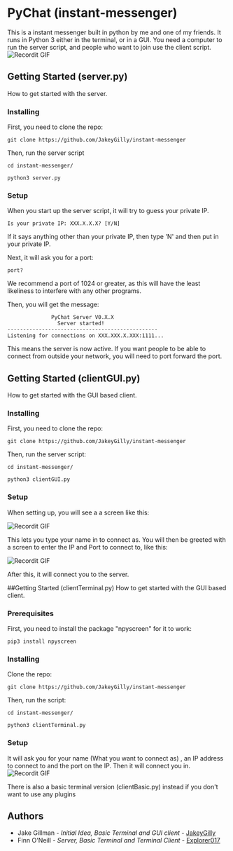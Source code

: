 # PyChat (instant-messenger)
This is a instant messenger built in python by me and one of my friends. It runs in Python 3 either in the terminal, or in a GUI. You need a computer to run the server script, and people who want to join use the client script.
![Recordit GIF](http://g.recordit.co/JZGWUH97aT.gif)

## Getting Started (server.py)
How to get started with the server.
### Installing
First, you need to clone the repo:

```git clone https://github.com/JakeyGilly/instant-messenger```

Then, run the server script

```cd instant-messenger/```

```python3 server.py```
### Setup

When you start up the server script, it will try to guess your private IP.
 
 ```Is your private IP: XXX.X.X.X? [Y/N]```

If it says anything other than your private IP, then type 'N' and then put in your private IP.

Next, it will ask you for a port: 

```port? ```

We recommend a port of 1024 or greater, as this will have the least likeliness to interfere with any other programs.

Then, you will get the message:
````  
              PyChat Server V0.X.X
                Server started!
------------------------------------------------
Listening for connections on XXX.XXX.X.XXX:1111...
````
This means the server is now active.
If you want people to be able to connect from outside your network, you will need to port forward the port.

## Getting Started (clientGUI.py)
How to get started with the GUI based client.
### Installing
First, you need to clone the repo:

```git clone https://github.com/JakeyGilly/instant-messenger```

Then, run the server script:

```cd instant-messenger/```

```python3 clientGUI.py```
### Setup
When setting up, you will see a a screen like this:

![Recordit GIF](http://g.recordit.co/Do4IaTjYym.gif)

This lets you type your name in to connect as. You will then be greeted with a screen to enter the IP and Port to connect to, like this:

![Recordit GIF](http://g.recordit.co/lEWIht5Hrl.gif)

After this, it will connect you to the server.

##Getting Started (clientTerminal.py)
How to get started with the GUI based client.

### Prerequisites
First, you need to install the package "npyscreen" for it to work:

```pip3 install npyscreen```
### Installing
Clone the repo:

```git clone https://github.com/JakeyGilly/instant-messenger```

Then, run the script:

```cd instant-messenger/```

```python3 clientTerminal.py```

### Setup
It will ask you for your name (What you want to connect as) , an IP address to connect to and the port on the IP. Then it will connect you in.
![Recordit GIF](http://g.recordit.co/JZGWUH97aT.gif)

There is also a basic terminal version (clientBasic.py) instead if you don't want to use any plugins

## Authors

- Jake Gillman - _Initial Idea, Basic Terminal and GUI client_ - [JakeyGilly](https://github.com/JakeyGilly/)
- Finn O'Neill - _Server, Basic Terminal and Terminal Client_ - [Explorer017](https://github.com/Explorer017/)

